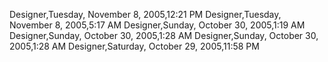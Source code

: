 ﻿Designer,Tuesday, November 8, 2005,12:21 PMDesigner,Tuesday, November 8, 2005,5:17 AMDesigner,Sunday, October 30, 2005,1:19 AMDesigner,Sunday, October 30, 2005,1:28 AMDesigner,Sunday, October 30, 2005,1:28 AMDesigner,Saturday, October 29, 2005,11:58 PM